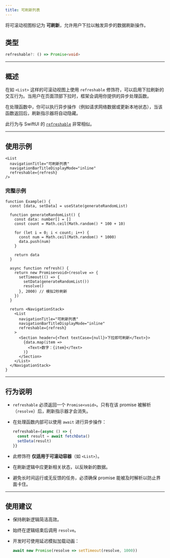 ```yaml
---
title: 可刷新列表
---
```

将可滚动视图标记为 **可刷新**，允许用户下拉以触发异步的数据刷新操作。

## 类型

```ts
refreshable?: () => Promise<void>
```

---

## 概述

在如 `<List>` 这样的可滚动视图上使用 `refreshable` 修饰符，可以启用下拉刷新的交互行为。当用户在页面顶部下拉时，框架会调用你提供的异步处理函数。

在处理函数中，你可以执行异步操作（例如请求网络数据或更新本地状态），当该函数返回后，刷新指示器将自动隐藏。

此行为与 SwiftUI 的 [`refreshable`](https://developer.apple.com/documentation/swiftui/view/refreshable%28action:%29) 非常相似。

---

## 使用示例

```tsx
<List
  navigationTitle="可刷新列表"
  navigationBarTitleDisplayMode="inline"
  refreshable={refresh}
/>
```

### 完整示例

```tsx
function Example() {
  const [data, setData] = useState(generateRandomList)

  function generateRandomList() {
    const data: number[] = []
    const count = Math.ceil(Math.random() * 100 + 10)

    for (let i = 0; i < count; i++) {
      const num = Math.ceil(Math.random() * 1000)
      data.push(num)
    }

    return data
  }

  async function refresh() {
    return new Promise<void>(resolve => {
      setTimeout(() => {
        setData(generateRandomList())
        resolve()
      }, 2000) // 模拟2秒刷新
    })
  }

  return <NavigationStack>
    <List
      navigationTitle="可刷新列表"
      navigationBarTitleDisplayMode="inline"
      refreshable={refresh}
    >
      <Section header={<Text textCase={null}>下拉即可刷新</Text>}>
        {data.map(item =>
          <Text>数字：{item}</Text>
        )}
      </Section>
    </List>
  </NavigationStack>
}
```

---

## 行为说明

* `refreshable` 必须返回一个 `Promise<void>`。只有在该 promise 被解析（`resolve`）后，刷新指示器才会消失。
* 在处理函数内部可以使用 `await` 进行异步操作：

  ```ts
  refreshable={async () => {
    const result = await fetchData()
    setData(result)
  }}
  ```
* 此修饰符 **仅适用于可滚动容器**（如 `<List>`）。
* 在刷新逻辑中应更新相关状态，以反映新的数据。
* 避免长时间运行或无反馈的任务，必须确保 promise 能被及时解析以防止界面卡住。

---

## 使用建议

* 保持刷新逻辑简洁高效。
* 始终在逻辑结束后调用 `resolve`。
* 开发时可使用延迟模拟加载动画：

  ```ts
  await new Promise(resolve => setTimeout(resolve, 1000))
  ```
